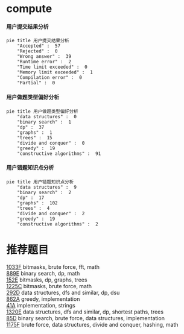 # compute

<!-- tabs:start -->



#### **用户提交结果分析**

```mermaid
pie title 用户提交结果分析
    "Accepted" :  57
    "Rejected" :  0
    "Wrong answer" :  39
    "Runtime error" :  2
    "Time limit exceeded" :  0
    "Memory limit exceeded" :  1
    "Compilation error" :  0
    "Partial" :  0
```

#### **用户做题类型偏好分析**

```mermaid
pie title 用户做题类型偏好分析
    "data structures" :  0
    "binary search" :  1
    "dp" :  37
    "graphs" :  1
    "trees" :  15
    "divide and conquer" :  0
    "greedy" :  19
    "constructive algorithms" :  91
```
#### **用户错题知识点分析**

```mermaid
pie title 用户错题知识点分析
    "data structures" :  9
    "binary search" :  2
    "dp" :  17
    "graphs" :  102
    "trees" :  4
    "divide and conquer" :  2
    "greedy" :  19
    "constructive algorithms" :  2
```



<!-- tabs:end -->
# 推荐题目
[1033F](https://codeforces.com/contest/1033/problem/F)		bitmasks,
                        brute force,
                        fft,
                        math		  
[889E](https://codeforces.com/contest/889/problem/E)		binary search,
                        dp,
                        math		  
[152E](https://codeforces.com/contest/152/problem/E)		bitmasks,
                        dp,
                        graphs,
                        trees		  
[1225C](https://codeforces.com/contest/1225/problem/C)		bitmasks,
                        brute force,
                        math		  
[292D](https://codeforces.com/contest/292/problem/D)		data structures,
                        dfs and similar,
                        dp,
                        dsu		  
[862A](https://codeforces.com/contest/862/problem/A)		greedy,
                        implementation		  
[41A](https://codeforces.com/contest/41/problem/A)		implementation,
                        strings		  
[1320E](https://codeforces.com/contest/1320/problem/E)		data structures,
                        dfs and similar,
                        dp,
                        shortest paths,
                        trees		  
[85D](https://codeforces.com/contest/85/problem/D)		binary search,
                        brute force,
                        data structures,
                        implementation		  
[1175F](https://codeforces.com/contest/1175/problem/F)		brute force,
                        data structures,
                        divide and conquer,
                        hashing,
                        math		  
